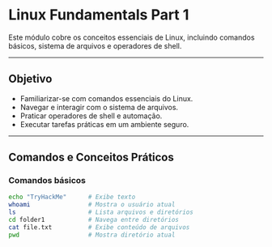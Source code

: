 # Linux Fundamentals Part 1

Este módulo cobre os conceitos essenciais de Linux, incluindo comandos básicos, sistema de arquivos e operadores de shell. 

---

## Objetivo
- Familiarizar-se com comandos essenciais do Linux.
- Navegar e interagir com o sistema de arquivos.
- Praticar operadores de shell e automação.
- Executar tarefas práticas em um ambiente seguro.

---

## Comandos e Conceitos Práticos

### Comandos básicos
```bash
echo "TryHackMe"      # Exibe texto
whoami                # Mostra o usuário atual
ls                    # Lista arquivos e diretórios
cd folder1            # Navega entre diretórios
cat file.txt          # Exibe conteúdo de arquivos
pwd                   # Mostra diretório atual
